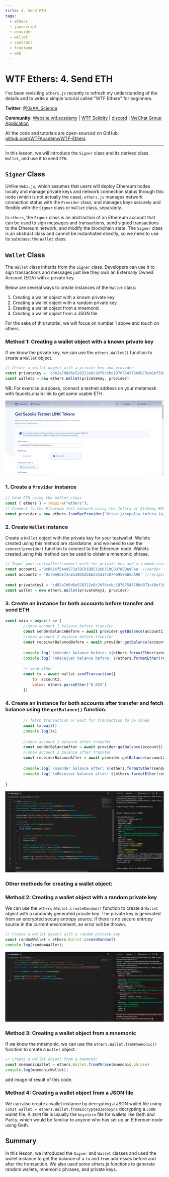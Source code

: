 ```yaml
---
title: 4. Send ETH
tags:
  - ethers
  - javascript
  - provider
  - wallet
  - contract
  - frontend
  - web
---
```


# WTF Ethers: 4. Send ETH

I've been revisiting `ethers.js` recently to refresh my understanding of the details and to write a simple tutorial called "WTF Ethers" for beginners.

**Twitter**: [@0xAA_Science](https://twitter.com/0xAA_Science)

**Community**: [Website wtf.academy](https://wtf.academy) | [WTF Solidity](https://github.com/AmazingAng/WTFSolidity) | [discord](https://discord.gg/5akcruXrsk) | [WeChat Group Application](https://docs.google.com/forms/d/e/1FAIpQLSe4KGT8Sh6sJ7hedQRuIYirOoZK_85miz3dw7vA1-YjodgJ-A/viewform?usp=sf_link)

All the code and tutorials are open-sourced on GitHub: [github.com/WTFAcademy/WTF-Ethers](https://github.com/WTFAcademy/WTF-Ethers)

-----

In this lesson, we will introduce the `Signer` class and its derived class `Wallet`, and use it to send `ETH`.

## `Signer` Class

Unlike `Web3.js`, which assumes that users will deploy Ethereum nodes locally and manage private keys and network connection status through this node (which is not actually the case), `ethers.js` manages network connection status with the `Provider` class, and manages keys securely and flexibly with the `Signer` class or `Wallet` class, separately.

In `ethers`, the `Signer` class is an abstraction of an Ethereum account that can be used to sign messages and transactions, send signed transactions to the Ethereum network, and modify the blockchain state. The `Signer` class is an abstract class and cannot be instantiated directly, so we need to use its subclass: the `Wallet` class.

## `Wallet` Class

The `Wallet` class inherits from the `Signer` class. Developers can use it to sign transactions and messages just like they own an Externally Owned Account (EOA) with a private key.

Below are several ways to create instances of the `Wallet` class:
1. Creating a wallet object with a known private key
2. Creating a wallet object with a random private key
3. Creating a wallet object from a mnemonic
4. Creating a wallet object from a JSON file

For the sake of this tutorial, we will focus on number 1 above and touch on others.

### Method 1: Creating a wallet object with a known private key

If we know the private key, we can use the `ethers.Wallet()` function to create a `Wallet` object.

```javascript
// Create a wallet object with a private key and provider
const privateKey = 'cd82a7d0d6e528322e8c26f9ccbc18767543786d073c48ef38a753f29b1e8f39'
const wallet2 = new ethers.Wallet(privateKey, provider)
```

NB: For exercise purposes, connect a testnet address on your metamask with faucets.chain.link to get some usable ETH. 

![Fund ](img/4-1.png)

### 1. Create a `Provider` instance

```javascript
// Send ETH using the Wallet class
const { ethers } = require("ethers");
// Connect to the Ethereum test network using the Infura or Alchemy RPC node
const provider = new ethers.JsonRpcProvider(`https://sepolia.infura.io/v3/8b9750710d56460d940aeff47967c4ba`)
```

### 2. Create `Wallet` instance

Create a `Wallet` object with the private key for your testwallet. Wallets created using this method are standalone, and we need to use the `connect(provider)` function to connect to the Ethereum node. Wallets created using this method can be used to obtain a mnemonic phrase.

```javascript
// Input your testwallet(sender) with the private key and a random receiver address
const account1 ='0xD616f5A49571e7BCb1BB5326031bC8078BDA9Faa' //sender
const account2 = '0x70e8dE73cE538DA2bEEd35d14187F6959a8ecA96' //recipient

const privateKey1 = 'cd82a7d0d6e528322e8c26f9ccbc18767543786d073c48ef38a753f29b1e8f39' //sender private key
const wallet = new ethers.Wallet(privateKey1, provider)
```

### 3. Create an instance for both accounts before transfer and send ETH
```javascript
const main = async() => {
        //show account 1 balance before transfer
        const senderBalanceBefore = await provider.getBalance(account1)
        //show account 2 balance before transfer
        const receiverBalanceBefore = await provider.getBalance(account2)

        console.log(`\nSender balance before: ${ethers.formatEther(senderBalanceBefore)}\n`)
        console.log(`\nReceiver balance before: ${ethers.formatEther(receiverBalanceBefore)}\n`)

        // send ether
        const tx = await wallet.sendTransaction({
            to: account2, 
            value: ethers.parseEther("0.025") 
        })
```

### 4. Create an instance for both accounts after transfer and fetch balance using the `getBalance()` function.

```javascript
        // fetch transaction or wait for transaction to be mined 
        await tx.wait()
        console.log(tx)

        //show account 1 balance after transfer
        const senderBalanceAfter = await provider.getBalance(account1)
        //show account 2 balance after transfer
        const receiverBalanceAfter = await provider.getBalance(account2)

        console.log(`\nSender balance after: ${ethers.formatEther(senderBalanceAfter)}\n`)
        console.log(`\nReceiver balance after: ${ethers.formatEther(receiverBalanceAfter)}\n`)

}
```

![Result of above](img/4-2.png)

### Other methods for creating a wallet object: 

### Method 2: Creating a wallet object with a random private key

We can use the `ethers.Wallet.createRandom()` function to create a `Wallet` object with a randomly generated private key. The private key is generated from an encrypted secure entropy source. If there is no secure entropy source in the current environment, an error will be thrown.

```javascript
// Create a wallet object with a random private key
const randomWallet = ethers.Wallet.createRandom()
console.log(randomWallet);
```

![Fund ](img/4-3.png)

### Method 3: Creating a wallet object from a mnemonic

If we know the mnemonic, we can use the `ethers.Wallet.fromMnemonic()` function to create a `Wallet` object.

```javascript
// Create a wallet object from a mnemonic
const mnemonicWallet = ethers.Wallet.fromPhrase(mnemonic.phrase)
console.log(mnemonicWallet);
```
add image of result of this code. 

### Method 4: Creating a wallet object from a JSON file

We can also create a wallet instance by decrypting a JSON wallet file using `const wallet = ethers.Wallet.fromEncryptedJsonSync` decrypting a `JSON` wallet file. A `JSON` file is usually the `keystore` file for wallets like Geth and Parity, which would be familiar to anyone who has set up an Ethereum node using Geth.


## Summary

In this lesson, we introduced the `Signer` and `Wallet` classes and used the wallet instance to get the balance of a `to` and `from` addresses before and after the transaction. We also used some ethers.js functions to generate random wallets, mnemonic phrases, and private keys. 
